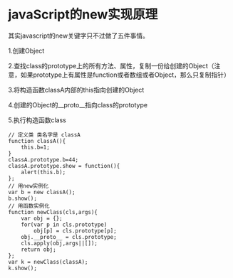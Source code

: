 # javaScript的new实现原理

其实javascript的new关键字只不过做了五件事情。

1.创建Object

2.查找class的prototype上的所有方法、属性，复制一份给创建的Object（注意，如果prototype上有属性是function或者数组或者Object，那么只复制指针）

3.将构造函数classA内部的this指向创建的Object

4.创建的Object的__proto__指向class的prototype

5.执行构造函数class

```
// 定义类 类名字是 classA  
function classA(){  
    this.b=1;  
}  
classA.prototype.b=44;  
classA.prototype.show = function(){  
    alert(this.b);  
};  
// 用new实例化  
var b = new classA();  
b.show();  
// 用函数实例化  
function newClass(cls,args){  
    var obj = {};  
    for(var p in cls.prototype)  
        obj[p] = cls.prototype[p];  
    obj.__proto__ = cls.prototype;  
    cls.apply(obj,args||[]);  
    return obj;  
};  
var k = newClass(classA);  
k.show();
```
